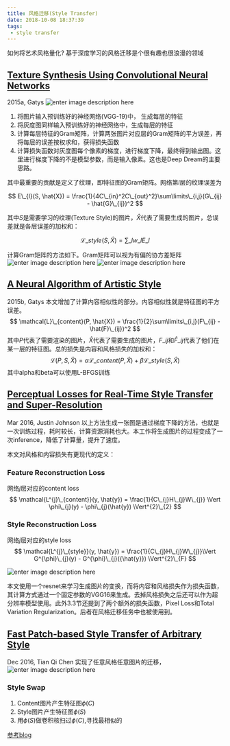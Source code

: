 ```yaml
---
title: 风格迁移(Style Transfer)
date: 2018-10-08 18:37:39
tags:
 - style transfer
---
```


如何将艺术风格量化? 基于深度学习的风格迁移是个很有趣也很浪漫的领域
<!--more-->

## [Texture Synthesis Using Convolutional Neural Networks](https://arxiv.org/pdf/1505.07376.pdf)
2015a, Gatys
![enter image description here](https://my-imgshare.oss-cn-shenzhen.aliyuncs.com/gatys-1.png)

1. 将图片输入预训练好的神经网络(VGG-19)中， 生成每层的特征
2. 将灰度图同样输入预训练好的神经网络中，生成每层的特征
3. 计算每层特征的Gram矩阵，计算两张图片对应层的Gram矩阵的平方误差，再将每层的误差按权求和，获得损失函数
4. 计算损失函数对灰度图每个像素的梯度，进行梯度下降，最终得到输出图。这里进行梯度下降的不是模型参数，而是输入像素。这也是Deep Dream的主要思路。

其中最重要的贡献是定义了纹理，即特征图的Gram矩阵。网络第$l$层的纹理误差为

$$
E\_{l}(S, \hat{X}) = \frac{1}{4C\_{in}^2C\_{out}^2}\sum\limits\_{i,j}(G\_{ij} - \hat{G}\_{ij})^2
$$

其中$S$是需要学习的纹理(Texture Style)的图片，$\hat{X}$代表了需要生成的图片，总误差就是各层误差的加权和：

$$
\mathcal{L}\_{style}(S, \hat{X}) = \sum\limits\_{l}w\_{l}E\_{l}
$$

计算Gram矩阵的方法如下。Gram矩阵可以视为有偏的协方差矩阵
![enter image description here](https://my-imgshare.oss-cn-shenzhen.aliyuncs.com/gram-1.jpg)
![enter image description here](https://my-imgshare.oss-cn-shenzhen.aliyuncs.com/gram-2.jpg)

## [A Neural Algorithm of Artistic Style](https://arxiv.org/pdf/1508.06576.pdf)
2015b, Gatys
本文增加了计算内容相似性的部分。内容相似性就是特征图的平方误差。
$$
\mathcal{L}\_{content}(P, \hat{X}) = \frac{1}{2}\sum\limits\_{i,j}(F\_{ij} - \hat{F}\_{ij})^2
$$
其中$P$代表了需要渲染的图片，$\hat{X}$代表了需要生成的图片，$F\_{ij}$和$\hat{F}\_{ij}$代表了他们在某一层的特征图。总的损失是内容和风格损失的加权和：
$$
\mathcal{L}(P, S, \hat{X}) = \alpha\mathcal{L}\_{content}(P, \hat{X}) + \beta\mathcal{L}\_{style}(S, \hat{X})
$$
其中alpha和beta可以使用L-BFGS训练
## [Perceptual Losses for Real-Time Style Transfer and Super-Resolution](https://arxiv.org/pdf/1603.08155v1.pdf)
Mar 2016, Justin Johnson
以上方法生成一张图是通过梯度下降的方法，也就是一次训练过程，耗时较长，计算资源消耗也大。本工作将生成图片的过程变成了一次inference，降低了计算量，提升了速度。

本文对风格和内容损失有更现代的定义：
### Feature Reconstruction Loss
网络$j$层对应的content loss
$$
\mathcal{L^{j}\_{content}}(y, \hat{y}) = \frac{1}{C\_{j}H\_{j}W\_{j}} \Vert \phi\_{j}(y) - \phi\_{j}(\hat{y}) \Vert^{2}\_{2}
$$

### Style Reconstruction Loss
网络$j$层对应的style loss
$$
\mathcal{L^{j}\_{style}}(y, \hat{y}) = \frac{1}{C\_{j}H\_{j}W\_{j}}\Vert G^{\phi}\_{j}(y) - G^{\phi}\_{j}({\hat{y}}) \Vert^{2}\_{F}
$$

![enter image description here](https://my-imgshare.oss-cn-shenzhen.aliyuncs.com/Perceptual-Losses.png)

本文使用一个resnet来学习生成图片的变换，而将内容和风格损失作为损失函数，其计算方式通过一个固定参数的VGG16来生成。去掉风格损失之后还可以作为超分辨率模型使用。此外3.3节还提到了两个额外的损失函数，Pixel Loss和Total Variation Regularization。后者在风格迁移任务中也被使用到。

## [Fast Patch-based Style Transfer of Arbitrary Style](https://arxiv.org/pdf/1612.04337.pdf)
Dec 2016, Tian Qi Chen
实现了任意风格任意图片的迁移，
![enter image description here](https://my-imgshare.oss-cn-shenzhen.aliyuncs.com/Fast-Patch-based-style-transfer.png)
### Style Swap
1. Content图片产生特征图$\phi(C)$
2. Style图片产生特征图$\phi(S)$
3. 用$\phi(S)$做卷积核扫过$\phi(C)$,寻找最相似的

[参考blog](https://blog.csdn.net/hungryof/article/details/61195783)
